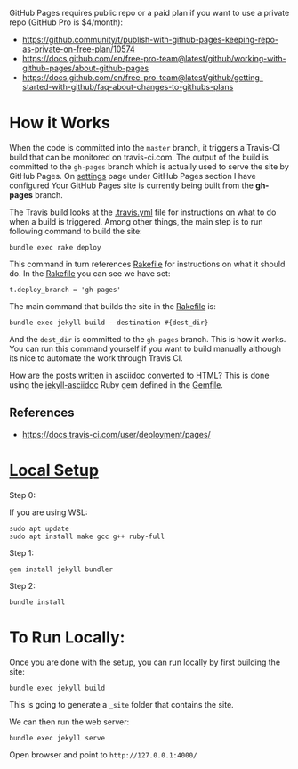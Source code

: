GitHub Pages requires public repo or a paid plan if you want to use a private repo (GitHub Pro is $4/month):
- https://github.community/t/publish-with-github-pages-keeping-repo-as-private-on-free-plan/10574
- https://docs.github.com/en/free-pro-team@latest/github/working-with-github-pages/about-github-pages
- https://docs.github.com/en/free-pro-team@latest/github/getting-started-with-github/faq-about-changes-to-githubs-plans

# How it Works

When the code is committed into the `master` branch, it triggers a Travis-CI build that can be monitored on travis-ci.com.
The output of the build is committed to the `gh-pages` branch which is actually used to serve the site by GitHub Pages.
On [settings](https://github.com/siddjain/siddjain.github.io/settings) page under GitHub Pages
section I have configured Your GitHub Pages site is currently being built from the **gh-pages** branch.

The Travis build looks at the [.travis.yml](.travis.yml) file for instructions on what to do when a build is triggered.
Among other things, the main step is to run following command to build the site:

```
bundle exec rake deploy
```

This command in turn references [Rakefile](Rakefile) for instructions on what it should do. In the [Rakefile](Rakefile)
you can see we have set:

```
t.deploy_branch = 'gh-pages'
```

The main command that builds the site in the [Rakefile](Rakefile) is:

```
bundle exec jekyll build --destination #{dest_dir}
```

And the `dest_dir` is committed to the `gh-pages` branch. This is how it works.
You can run this command yourself if you want to build manually although its nice to automate the work through Travis CI.

How are the posts written in asciidoc converted to HTML? This is done using the [jekyll-asciidoc](https://github.com/asciidoctor/jekyll-asciidoc)
Ruby gem defined in the [Gemfile](Gemfile).

## References

- https://docs.travis-ci.com/user/deployment/pages/

# [Local Setup](https://jekyllrb.com/docs/step-by-step/01-setup/)

Step 0:

If you are using WSL:

```
sudo apt update
sudo apt install make gcc g++ ruby-full
```

Step 1:

```
gem install jekyll bundler
```

Step 2:

```
bundle install
```

# To Run Locally:

Once you are done with the setup, you can run locally by first building the site:

```
bundle exec jekyll build
```

This is going to generate a `_site` folder that contains the site.

We can then run the web server:

```
bundle exec jekyll serve
```

Open browser and point to `http://127.0.0.1:4000/`